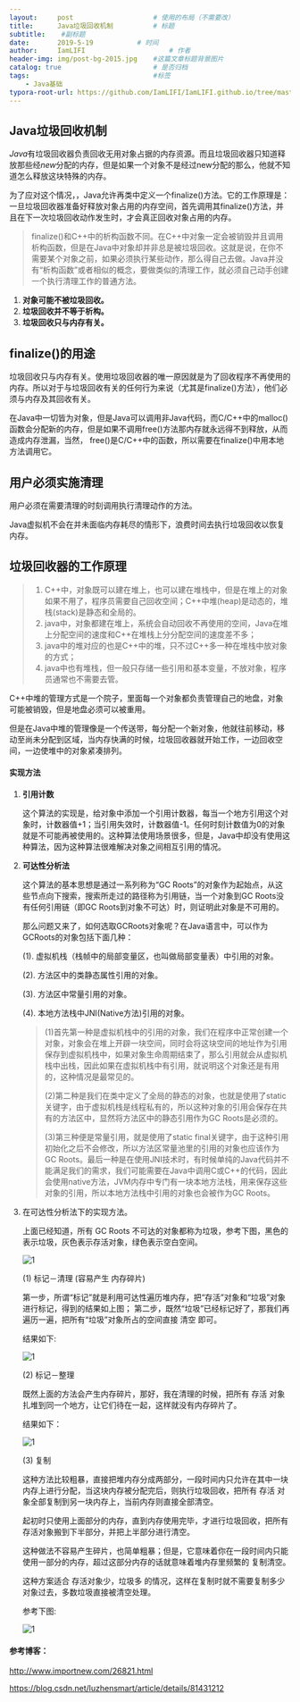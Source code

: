 ```yaml
---
layout:     post                    # 使用的布局（不需要改）
title:      Java垃圾回收机制          # 标题
subtitle:    #副标题
date:       2019-5-19           # 时间
author:     IamLIFI                     # 作者
header-img: img/post-bg-2015.jpg    #这篇文章标题背景图片
catalog: true                       # 是否归档
tags:                               #标签
    - Java基础
typora-root-url: https://github.com/IamLIFI/IamLIFI.github.io/tree/master/img
---
```


## Java垃圾回收机制

*Java*有垃圾回收器负责回收无用对象占据的内存资源。而且垃圾回收器只知道释放那些经*new*分配的内存，但是如果一个对象不是经过new分配的那么，他就不知道怎么释放这块特殊的内存。

为了应对这个情况，，Java允许再类中定义一个finalize()方法。它的工作原理是：一旦垃圾回收器准备好释放对象占用的内存空间，首先调用其finalize()方法，并且在下一次垃圾回收动作发生时，才会真正回收对象占用的内存。

> finalize()和C++中的析构函数不同。在C++中对象一定会被销毁并且调用析构函数，但是在Java中对象却并非总是被垃圾回收。这就是说，在你不需要某个对象之前，如果必须执行某些动作，那么得自己去做。Java并没有“析构函数”或者相似的概念，要做类似的清理工作，就必须自己动手创建一个执行清理工作的普通方法。

1. **对象可能不被垃圾回收。**
2. **垃圾回收并不等于析构。**
3. **垃圾回收只与内存有关。**



## finalize()的用途

垃圾回收只与内存有关。使用垃圾回收器的唯一原因就是为了回收程序不再使用的内存。所以对于与垃圾回收有关的任何行为来说（尤其是finalize()方法），他们必须与内存及其回收有关。

在Java中一切皆为对象，但是Java可以调用非Java代码，而C/C++中的malloc()函数会分配新的内存，但是如果不调用free()方法那内存就永远得不到释放，从而造成内存泄漏，当然， free()是C/C++中的函数，所以需要在finalize()中用本地方法调用它。



## 用户必须实施清理

用户必须在需要清理的时刻调用执行清理动作的方法。

Java虚拟机不会在并未面临内存耗尽的情形下，浪费时间去执行垃圾回收以恢复内存。



## 垃圾回收器的工作原理

> 1. C++中，对象既可以建在堆上，也可以建在堆栈中，但是在堆上的对象如果不用了，程序员需要自己回收空间；C++中堆(heap)是动态的，堆栈(stack)是静态和全局的。
> 2. java中，对象都建在堆上，系统会自动回收不再使用的空间，Java在堆上分配空间的速度和C++在堆栈上分分配空间的速度差不多；
> 3. java中的堆对应的也是C++中的堆，只不过C++多一种在堆栈中放对象的方式；
> 4. java中也有堆栈，但一般只存储一些引用和基本变量，不放对象，程序员通常也不需要去管。

C++中堆的管理方式是一个院子，里面每一个对象都负责管理自己的地盘，对象可能被销毁，但是地盘必须可以被重用。

但是在Java中堆的管理像是一个传送带，每分配一个新对象，他就往前移动，移动至尚未分配到区域，当内存快满的时候，垃圾回收器就开始工作，一边回收空间，一边使堆中的对象紧凑排列。

#### 实现方法

1. **引用计数**

   这个算法的实现是，给对象中添加一个引用计数器，每当一个地方引用这个对象时，计数器值+1；当引用失效时，计数器值-1。任何时刻计数值为0的对象就是不可能再被使用的。这种算法使用场景很多，但是，Java中却没有使用这种算法，因为这种算法很难解决对象之间相互引用的情况。

2. **可达性分析法**

   这个算法的基本思想是通过一系列称为“GC Roots”的对象作为起始点，从这些节点向下搜索，搜索所走过的路径称为引用链，当一个对象到GC Roots没有任何引用链（即GC Roots到对象不可达）时，则证明此对象是不可用的。

   那么问题又来了，如何选取GCRoots对象呢？在Java语言中，可以作为GCRoots的对象包括下面几种：

   (1). 虚拟机栈（栈帧中的局部变量区，也叫做局部变量表）中引用的对象。

   (2). 方法区中的类静态属性引用的对象。

   (3). 方法区中常量引用的对象。

   (4). 本地方法栈中JNI(Native方法)引用的对象。

   > (1)首先第一种是虚拟机栈中的引用的对象，我们在程序中正常创建一个对象，对象会在堆上开辟一块空间，同时会将这块空间的地址作为引用保存到虚拟机栈中，如果对象生命周期结束了，那么引用就会从虚拟机栈中出栈，因此如果在虚拟机栈中有引用，就说明这个对象还是有用的，这种情况是最常见的。
   >
   > (2)第二种是我们在类中定义了全局的静态的对象，也就是使用了static关键字，由于虚拟机栈是线程私有的，所以这种对象的引用会保存在共有的方法区中，显然将方法区中的静态引用作为GC Roots是必须的。
   >
   > (3)第三种便是常量引用，就是使用了static final关键字，由于这种引用初始化之后不会修改，所以方法区常量池里的引用的对象也应该作为GC Roots。最后一种是在使用JNI技术时，有时候单纯的Java代码并不能满足我们的需求，我们可能需要在Java中调用C或C++的代码，因此会使用native方法，JVM内存中专门有一块本地方法栈，用来保存这些对象的引用，所以本地方法栈中引用的对象也会被作为GC Roots。

3. 在可达性分析法下的实现方法。

   上面已经知道，所有 GC Roots 不可达的对象都称为垃圾，参考下图，黑色的表示垃圾，灰色表示存活对象，绿色表示空白空间。

   ![1](/190519/1.png)

   (1) 标记－清理 (容易产生 内存碎片)

   第一步，所谓“标记”就是利用可达性遍历堆内存，把“存活”对象和“垃圾”对象进行标记，得到的结果如上图；
   第二步，既然“垃圾”已经标记好了，那我们再遍历一遍，把所有“垃圾”对象所占的空间直接 清空 即可。

   结果如下:

   ![1](/190519/2.png)



   (2) 标记－整理

   既然上面的方法会产生内存碎片，那好，我在清理的时候，把所有 存活 对象扎堆到同一个地方，让它们待在一起，这样就没有内存碎片了。

   结果如下：

   ![1](/190519/3.png)

   (3) 复制

   这种方法比较粗暴，直接把堆内存分成两部分，一段时间内只允许在其中一块内存上进行分配，当这块内存被分配完后，则执行垃圾回收，把所有 存活 对象全部复制到另一块内存上，当前内存则直接全部清空。

   起初时只使用上面部分的内存，直到内存使用完毕，才进行垃圾回收，把所有存活对象搬到下半部分，并把上半部分进行清空。

   这种做法不容易产生碎片，也简单粗暴；但是，它意味着你在一段时间内只能使用一部分的内存，超过这部分内存的话就意味着堆内存里频繁的 复制清空。

   这种方案适合 存活对象少，垃圾多 的情况，这样在复制时就不需要复制多少对象过去，多数垃圾直接被清空处理。

   参考下图:

   ![1](/190519/4.png)

#### 参考博客：

<http://www.importnew.com/26821.html>

<https://blog.csdn.net/luzhensmart/article/details/81431212>